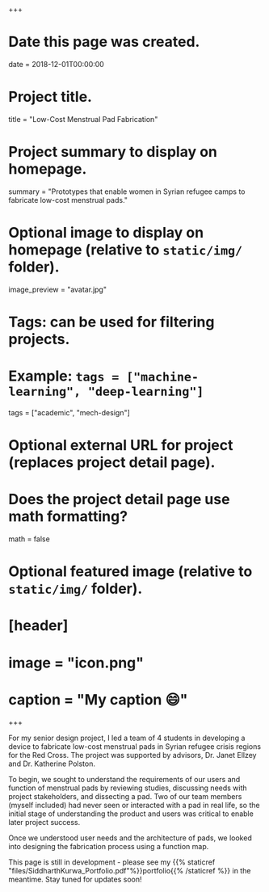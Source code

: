 +++
# Date this page was created.
date = 2018-12-01T00:00:00

# Project title.
title = "Low-Cost Menstrual Pad Fabrication"

# Project summary to display on homepage.
summary = "Prototypes that enable women in Syrian refugee camps to fabricate low-cost menstrual pads."

# Optional image to display on homepage (relative to `static/img/` folder).
image_preview = "avatar.jpg"

# Tags: can be used for filtering projects.
# Example: `tags = ["machine-learning", "deep-learning"]`
tags = ["academic", "mech-design"]

# Optional external URL for project (replaces project detail page).

# Does the project detail page use math formatting?
math = false

# Optional featured image (relative to `static/img/` folder).
# [header]
# image = "icon.png"
# caption = "My caption :smile:"

+++

For my senior design project, I led a team of 4 students in developing a device to fabricate low-cost menstrual pads in Syrian refugee crisis regions for the Red Cross. The project was supported by advisors, Dr. Janet Ellzey and Dr. Katherine Polston.

To begin, we sought to understand the requirements of our users and function of menstrual pads by reviewing studies, discussing needs with project stakeholders, and dissecting a pad. Two of our team members (myself included) had never seen or interacted with a pad in real life, so the initial stage of understanding the product and users was critical to enable later project success.

Once we understood user needs and the architecture of pads, we looked into designing the fabrication process using a function map. 

This page is still in development - please see my {{% staticref "files/SiddharthKurwa_Portfolio.pdf"%}}portfolio{{% /staticref %}} in the meantime. Stay tuned for updates soon!